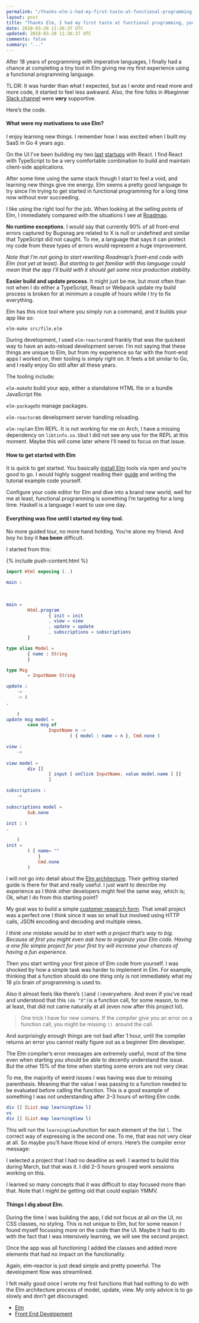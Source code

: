 ```yaml
---
permalink: "/thanks-elm-i-had-my-first-taste-at-functional-programming-your-turn-now-893f2bf8f4be"
layout: post
title: "Thanks Elm, I had my first taste at functional programming, your turn now"
date: 2018-03-20 11:26:37 UTC
updated: 2018-03-20 11:26:37 UTC
comments: false
summary: "..."
---
```


After 18 years of programming with imperative languages, I finally had a chance
at completing a tiny tool in Elm giving me my first experience using a
functional programming language.

TL:DR: It was harder than what I expected, but as I wrote and read more and more
code, it started to feel less awkward. Also, the fine folks in #beginner [Slack
channel](https://elmlang.herokuapp.com/) were **very** supportive.

Here’s the code.

#### What were my motivations to use Elm?

I enjoy learning new things. I remember how I was excited when I built my SaaS
in Go 4 years ago.

On the UI I’ve been building my two [last](https://www.leadfuze.com/)
[startups](https://roadmap.space/) with React. I find React with TypeScript to
be a very comfortable combination to build and maintain client-side
applications.

After some time using the same stack though I start to feel a void, and learning
new things give me energy. Elm seems a pretty good language to try since I’m
trying to get started in functional programming for a long time now without ever
succeeding.

I like using the right tool for the job. When looking at the selling points of
Elm, I immediately compared with the situations I see at
[Roadmap](https://roadmap.space/).

**No runtime exceptions**. I would say that currently 90% of all front-end
errors captured by Bugsnag are related to X is null or undefined and similar
that TypeScript did not caught. To me, a language that says it can protect my
code from these types of errors would represent a huge improvement.

*Note that I’m not going to start rewriting Roadmap’s front-end code with Elm
(not yet at least). But starting to get familiar with this language could mean
that the app I’ll build with it should get some nice production stability.*

**Easier build and update process**. It might just be me, but most often than
not when I do either a TypeScript, React or Webpack update my build process is
broken for at minimum a couple of hours while I try to fix everything.

Elm has this nice tool where you simply run a command, and it builds your app
like so:

    elm-make src/file.elm

During development, I used `elm-reactor`and frankly that was the quickest way to
have an auto-reload development server. I’m not saying that these things are
unique to Elm, but from my experience so far with the front-end apps I worked
on, their tooling is simply right on. It feels a bit similar to Go, and I really
enjoy Go still after all these years.

The tooling include:

`elm-make`to build your app, either a standalone HTML file or a bundle
JavaScript file.

`elm-package`to manage packages.

`elm-reactor`as development server handling reloading.

`elm-repl`an Elm REPL. It is not working for me on Arch, I have a missing
dependency on `libtinfo.so.5`but I did not see any use for the REPL at this
moment. Maybe this will come later where I’ll need to focus on that issue.

#### How to get started with Elm

It is quick to get started. You basically [install
Elm](https://guide.elm-lang.org/install.html) tools via npm and you’re good to
go. I would highly suggest reading their [guide](https://guide.elm-lang.org/)
and writing the tutorial example code yourself.

Configure your code editor for Elm and dive into a brand new world, well for me
at least, functional programming is something I’m targeting for a long time.
Haskell is a language I want to use one day.

#### Everything was fine until I started my tiny tool.

No more guided tour, no more hand holding. You’re alone my friend. And boy ho
boy it **has been** difficult.

I started from this:

{% include push-content.html %}

```elm
import Html exposing (..)

main : 
	
	
	
main =
		Html.program
				{ init = init
				, view = view
				, update = update
				, subscriptions = subscriptions
		}

type alias Model =
		{ name : String
		}

type Msg
		= InputName String

update : 
	-> 
	-> ( 
, 
	
	)
update msg model =
		case msg of
				InputName n ->
						( { model | name = n }, Cmd.none )

view : 
	-> 
	
view model =
		div []
				[ input [ onClick InputName, value model.name ] []
				]

subscriptions : 
	-> 
	
subscriptions model =
		Sub.none

init : ( 
, 
	
	)
init =
		( { name= ""
			}
			Cmd.none
		)
```

I will not go into detail about the [Elm
architecture](https://guide.elm-lang.org/architecture/). Their getting started
guide is there for that and really useful. I just want to describe my experience
as I think other developers might feel the same way, which is; Ok, what I do
from this starting point?

My goal was to build a simple [customer research
form](https://roadmap.space/call/). That small project was a perfect one I think
since it was so small but involved using HTTP calls, JSON encoding and decoding
and multiple views.

*I think one mistake would be to start with a project that’s way to big. Because
at first you might even ask how to organize your Elm code. Having a one file
simple project for your first try will increase your chances of having a fun
experience.*

Then you start writing your first piece of Elm code from yourself. I was shocked
by how a simple task was harder to implement in Elm. For example, thinking that
a function should do one thing only is not immediately what my 18 y/o brain of
programming is used to.

Also it almost feels like there’s `[]`and `()`everywhere. And even if you’ve
read and understood that this `(do "X")`is a function call, for some reason, to
me at least, that did not came naturally at all (even now after this project
lol).

> One trick I have for new comers. If the compiler give you an error on a function
> call, you might be missing `() `around the call.

And surprisingly enough things are not bad after 1 hour, until the compiler
returns an error you cannot really figure out as a beginner Elm developer.

The Elm compiler’s error messages are extremely useful, most of the time even
when starting you should be able to decently understand the issue. But the other
15% of the time when starting some errors are not very clear.

To me, the majority of weird issues I was having was due to missing parenthesis.
Meaning that the value I was passing to a function needed to be evaluated before
calling the function. This is a good example of something I was not
understanding after 2–3 hours of writing Elm code.

```elm
div [] [List.map learningView l]
vs
div [] (List.map learningView l)
```

This will run the `learningView`function for each element of the list `l`. The
correct way of expressing is the second one. To me, that was not very clear at
all. So maybe you’ll have those kind of errors. Here’s the compiler error
message:

I selected a project that I had no deadline as well. I wanted to build this
during March, but that was it. I did 2–3 hours grouped work sessions working on
this.

I learned so many concepts that it was difficult to stay focused more than that.
Note that I *might be* getting old that could explain YMMV.

#### Things I dig about Elm.

During the time I was building the app, I did not focus at all on the UI, no CSS
classes, no styling. This is not unique to Elm, but for some reason I found
myself focussing more on the code than the UI. Maybe it had to do with the fact
that I was intensively learning, we will see the second project.

Once the app was all functioning I added the classes and added more elements
that had no impact on the functionality.

Again, elm-reactor is just dead simple and pretty powerful. The development flow
was streamlined.

I felt really good once I wrote my first functions that had nothing to do with
the Elm architecture process of model, update, view. My only advice is to go
slowly and don’t get discouraged.

* [Elm](https://dominicstpierre.com/tagged/elm?source=post)
* [Front End Development](https://dominicstpierre.com/tagged/front-end-development?source=post)

